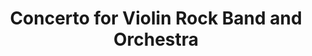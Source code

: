 ---
title: Concerto for Violin Rock Band and Orchestra
category: Instrumentalkonzert
instrumentation:
  - Solo Violine, 2/1/2/1 0/1/0/1, 5Altsax, Streicher,  Pk+1, Keys, E-Git, E-Bass, Dr
links:
  - name: Aufnahme
    url: https://www.youtube.com/watch?v=AYOo7wNYSmc
description: |
  Lorem ipsum dolor sit amed and so on
  and so forth.
---